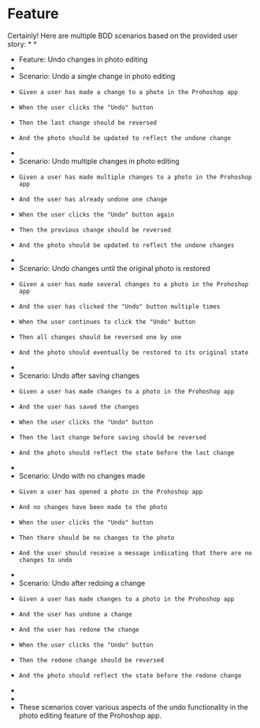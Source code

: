 # Feature

Certainly! Here are multiple BDD scenarios based on the provided user story:
* 
* 
* Feature: Undo changes in photo editing
* 
*   Scenario: Undo a single change in photo editing
*     Given a user has made a change to a photo in the Prohoshop app
*     When the user clicks the "Undo" button
*     Then the last change should be reversed
*     And the photo should be updated to reflect the undone change
* 
*   Scenario: Undo multiple changes in photo editing
*     Given a user has made multiple changes to a photo in the Prohoshop app
*     And the user has already undone one change
*     When the user clicks the "Undo" button again
*     Then the previous change should be reversed
*     And the photo should be updated to reflect the undone changes
* 
*   Scenario: Undo changes until the original photo is restored
*     Given a user has made several changes to a photo in the Prohoshop app
*     And the user has clicked the "Undo" button multiple times
*     When the user continues to click the "Undo" button
*     Then all changes should be reversed one by one
*     And the photo should eventually be restored to its original state
* 
*   Scenario: Undo after saving changes
*     Given a user has made changes to a photo in the Prohoshop app
*     And the user has saved the changes
*     When the user clicks the "Undo" button
*     Then the last change before saving should be reversed
*     And the photo should reflect the state before the last change
* 
*   Scenario: Undo with no changes made
*     Given a user has opened a photo in the Prohoshop app
*     And no changes have been made to the photo
*     When the user clicks the "Undo" button
*     Then there should be no changes to the photo
*     And the user should receive a message indicating that there are no changes to undo
* 
*   Scenario: Undo after redoing a change
*     Given a user has made changes to a photo in the Prohoshop app
*     And the user has undone a change
*     And the user has redone the change
*     When the user clicks the "Undo" button
*     Then the redone change should be reversed
*     And the photo should reflect the state before the redone change
* 
* 
* These scenarios cover various aspects of the undo functionality in the photo editing feature of the Prohoshop app.